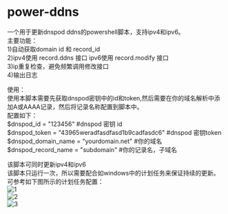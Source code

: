 # power-ddns

一个用于更新dnspod ddns的powershell脚本，支持ipv4和ipv6。  
主要功能：  
1)自动获取domain id 和 record_id  
2)ipv4使用 record.ddns 接口 ipv6使用 record.modify 接口  
3)ip重复检查，避免频繁调用修改接口  
4)输出日志  

使用：  
使用本脚本需要先获取dnspod密钥中的id和token,然后需要在你的域名解析中添加A或AAAA记录，然后将记录名称配置到脚本中。  
配置如下：  
$dnspod_id = "123456" #dnspod 密钥 id  
$dnspod_token = "43965weradfasdfasd1b9cadfasdc6" #dnspod 密钥token  
$dnspod_domain_name = "yourdomain.net" #你的域名  
$dnspod_record_name = "subdomain" #你的记录名，子域名  

该脚本可同时更新ipv4和ipv6  
该脚本只运行一次，所以需要配合如windows中的计划任务来保证持续的更新。  
可参考如下图所示的计划任务配置：  
![1](https://user-images.githubusercontent.com/936437/118104821-36640b00-b40e-11eb-8fd6-1144fdf1fd47.png)  
![2](https://user-images.githubusercontent.com/936437/118104830-395efb80-b40e-11eb-9764-1e56e591e295.png)  
![3](https://user-images.githubusercontent.com/936437/118104835-3b28bf00-b40e-11eb-9465-250546129c2a.png)  
